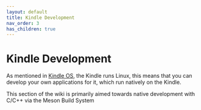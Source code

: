 ```yaml
---
layout: default
title: Kindle Development
nav_order: 3
has_children: true
---
```


# Kindle Development
As mentioned in [Kindle OS](/kindle-os/), the Kindle runs Linux, this means that you can develop your own applications for it, which run natively on the Kindle.

This section of the wiki is primarily aimed towards native development with C/C++ via the Meson Build System
